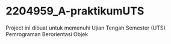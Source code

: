 # 2204959_A-praktikumUTS
Project ini dibuat untuk memenuhi Ujian Tengah Semester (UTS) Pemrograman Berorientasi Objek
